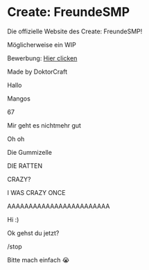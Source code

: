# Create: FreundeSMP
Die offizielle Website des Create: FreundeSMP!

Möglicherweise ein WIP

Bewerbung: [Hier clicken](https://docs.google.com/forms/d/e/1FAIpQLSemm-ekoUENyDw3eN0Zr3XP9A32x2ezaYr-uL3P8UvLmgUbmA/viewform?usp=sharing&ouid=107367983667635999048)

Made by DoktorCraft

Hallo

Mangos

67

Mir geht es nichtmehr gut

Oh oh

Die Gummizelle

DIE RATTEN

CRAZY?

I WAS CRAZY ONCE

AAAAAAAAAAAAAAAAAAAAAAAA

Hi :)

Ok gehst du jetzt?

/stop

Bitte mach einfach 😭
